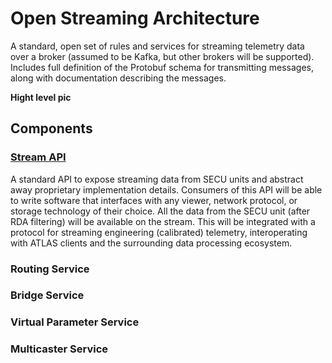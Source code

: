 # Open Streaming Architecture
A standard, open set of rules and services for streaming telemetry data over a broker 
(assumed to be Kafka, but other brokers will be supported). Includes full definition of 
the Protobuf schema for transmitting messages, along with documentation describing the 
messages.
 
**Hight level pic**
 

## Components

### [Stream API](stream_api/overview)
A standard API to expose streaming data from SECU units and abstract away proprietary 
implementation details. Consumers of this API will be able to write software that 
interfaces with any viewer, network protocol, or storage technology of their choice. 
All the data from the SECU unit (after RDA filtering) will be available on the stream. 
This will be integrated with a protocol for streaming engineering (calibrated) telemetry, 
interoperating with ATLAS clients and the surrounding data processing ecosystem.

### Routing Service

### Bridge Service

### Virtual Parameter Service

### Multicaster Service


